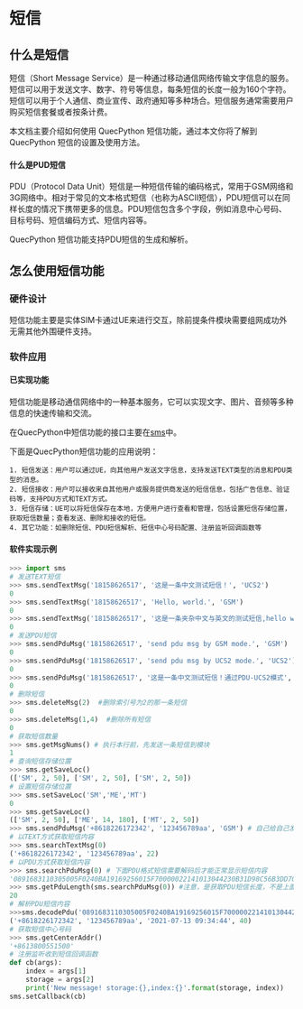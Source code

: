 # 短信

## 什么是短信

短信（Short Message Service）是一种通过移动通信网络传输文字信息的服务。短信可以用于发送文字、数字、符号等信息，每条短信的长度一般为160个字符。短信可以用于个人通信、商业宣传、政府通知等多种场合。短信服务通常需要用户购买短信套餐或者按条计费。 

本文档主要介绍如何使用 QuecPython 短信功能，通过本文你将了解到 QuecPython 短信的设置及使用方法。

#### 什么是PUD短信

PDU（Protocol Data Unit）短信是一种短信传输的编码格式，常用于GSM网络和3G网络中。相对于常见的文本格式短信（也称为ASCII短信），PDU短信可以在同样长度的情况下携带更多的信息。PDU短信包含多个字段，例如消息中心号码、目标号码、短信编码方式、短信内容等。

QuecPython 短信功能支持PDU短信的生成和解析。

## 怎么使用短信功能

### 硬件设计

短信功能主要是实体SIM卡通过UE来进行交互，除前提条件模块需要组网成功外无需其他外围硬件支持。

### 软件应用

#### 已实现功能

短信功能是移动通信网络中的一种基本服务，它可以实现文字、图片、音频等多种信息的快速传输和交流。

在QuecPython中短信功能的接口主要在[sms](/../../../API_reference/zh/QuecPython类库/sms.html)中。

下面是QuecPython短信功能的应用说明：

  	1. 短信发送：用户可以通过UE，向其他用户发送文字信息，支持发送TEXT类型的消息和PDU类型的消息。
  	2. 短信接收：用户可以接收来自其他用户或服务提供商发送的短信信息，包括广告信息、验证码等，支持PDU方式和TEXT方式。
  	3. 短信存储：UE可以将短信保存在本地，方便用户进行查看和管理，包括设置短信存储位置，获取短信数量；查看发送、删除和接收的短信。
  	4. 其它功能：如删除短信、PDU短信解析、短信中心号码配置、注册监听回调函数等

#### 软件实现示例

```Python
>>> import sms
# 发送TEXT短信
>>> sms.sendTextMsg('18158626517', '这是一条中文测试短信！', 'UCS2')
0
>>> sms.sendTextMsg('18158626517', 'Hello, world.', 'GSM')
0
>>> sms.sendTextMsg('18158626517', '这是一条夹杂中文与英文的测试短信,hello world!', 'UCS2')
0
# 发送PDU短信
>>> sms.sendPduMsg('18158626517', 'send pdu msg by GSM mode.', 'GSM')
0
>>> sms.sendPduMsg('18158626517', 'send pdu msg by UCS2 mode.', 'UCS2')
0
>>> sms.sendPduMsg('18158626517', '这是一条中文测试短信！通过PDU-UCS2模式', 'UCS2')  
0
# 删除短信
>>> sms.deleteMsg(2)  #删除索引号为2的那一条短信
0
>>> sms.deleteMsg(1,4)  #删除所有短信
0
# 获取短信数量
>>> sms.getMsgNums() # 执行本行前，先发送一条短信到模块
1
# 查询短信存储位置
>>> sms.getSaveLoc()
(['SM', 2, 50], ['SM', 2, 50], ['SM', 2, 50])
# 设置短信存储位置
>>> sms.setSaveLoc('SM','ME','MT')  
0
>>> sms.getSaveLoc()
(['SM', 2, 50], ['ME', 14, 180], ['MT', 2, 50])
>>> sms.sendPduMsg('+8618226172342', '123456789aa', 'GSM') # 自己给自己发送一条短信
# 以TEXT方式获取短信内容
>>> sms.searchTextMsg(0) 
('+8618226172342', '123456789aa', 22)
# 以PDU方式获取短信内容
>>> sms.searchPduMsg(0) # 下面PDU格式短信需要解码后才能正常显示短信内容
'0891683110305005F0240BA19169256015F70000022141013044230B31D98C56B3DD70B97018'
>>> sms.getPduLength(sms.searchPduMsg(0)) #注意，是获取PDU短信长度，不是上面字符串的长度
20
# 解析PDU短信内容
>>>sms.decodePdu('0891683110305005F0240BA19169256015F70000022141013044230B31D98C56B3DD70B97018',20)
('+8618226172342', '123456789aa', '2021-07-13 09:34:44', 40)
# 获取短信中心号码
>>> sms.getCenterAddr()
'+8613800551500'
# 注册监听收到短信回调函数
def cb(args):
    index = args[1]
    storage = args[2]
    print('New message! storage:{},index:{}'.format(storage, index))
sms.setCallback(cb)
```

